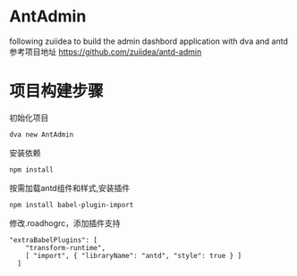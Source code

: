 # AntAdmin
following  zuiidea to build the admin dashbord application with dva and antd <br/>
参考项目地址 <https://github.com/zuiidea/antd-admin>

# 项目构建步骤
初始化项目
```bash
dva new AntAdmin
```

安装依赖
```bash
npm install
```

按需加载antd组件和样式,安装插件
```bash
npm install babel-plugin-import
```

修改.roadhogrc，添加插件支持
```
"extraBabelPlugins": [
    "transform-runtime",
    [ "import", { "libraryName": "antd", "style": true } ]
  ]
```


